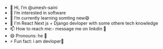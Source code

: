 - 👋 Hi, I’m @umesh-saini
- 👀 I’m interested in software
- 🌱 I’m currently learning somting new😄
- 🔖 I'm React Next js + Django devloper with some othere tech knowledge 
- 📫 How to reach me:- message me on linkdin 🤙
- 😄 Pronouns: he 👦
- ⚡ Fun fact: i am devloper🙂
